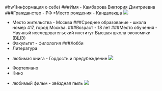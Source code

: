 #hw1(информация о себе) 
###Имя - Камбарова Виктория Дмитриевна 
###Гражданство - РФ
*Место рождения - Кандалакша 
![](https://akuaku.ru/cache/915x515/d9310c41b2284451be8de0735b8010b5.jpg)
* Место жительства - Москва 
###Среднее образование - школа номер 417, город Москва.
###Возраст - 18 лет
###Место обучения - Научный исследовательский институт Высшая школа экономики (ВШЭ) 
* Факультет - филология 
###Хобби
* Литература 
- любимая книга - Гордость и предубеждение 
![](https://i.ytimg.com/vi/ed0N7XgYplM/maxresdefault.jpg)
* Фортепиано 
* Кино
- любимый фильм - звёздная пыль 
![](http://dreamworlds.ru/uploads/posts/2013-07/1374475127_w800x600_4610.jpg)

